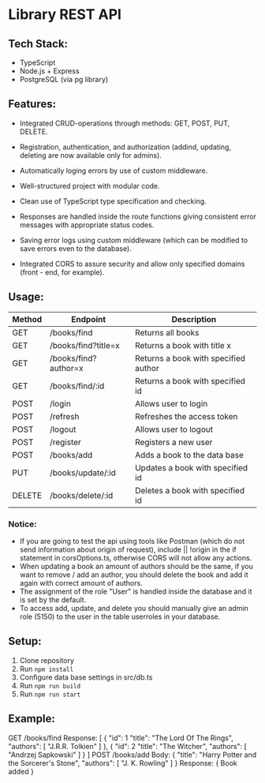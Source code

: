 # Library REST API

## Tech Stack:
- TypeScript
- Node.js + Express
- PostgreSQL (via pg library)

## Features:

- Integrated CRUD-operations through methods: GET, POST, PUT, DELETE.

- Registration, authentication, and authorization (addind, updating, deleting are now available only for admins).

- Automatically loging errors by use of custom middleware.

- Well-structured project with modular code.

- Clean use of TypeScript type specification and checking.

- Responses are handled inside the route functions giving consistent error messages with appropriate status codes.

- Saving error logs using custom middleware (which can be modified to save errors even to the database).

- Integrated CORS to assure security and allow only specified domains (front - end, for example).

## Usage: 

| Method |       Endpoint       |             Description              | 
|--------|----------------------|--------------------------------------|
| GET    | /books/find          | Returns all books                    |
| GET    | /books/find?title=x  | Returns a book with title x          |
| GET    | /books/find?author=x | Returns a book with specified author |
| GET    | /books/find/:id      | Returns a book with specified id     |
| POST   | /login               | Allows user to login                 | 
| POST   | /refresh             | Refreshes the access token           |
| POST   | /logout              | Allows user to logout                |
| POST   | /register            | Registers a new user                 |
| POST   | /books/add           | Adds a book to the data base         |
| PUT    | /books/update/:id    | Updates a book with specified id     |
| DELETE | /books/delete/:id    | Deletes a book with specified id     |

### Notice:

- If you are going to test the api using tools like Postman (which do not send information about origin of request), include || !origin in the if statement in corsOptions.ts, otherwise CORS will not allow any actions. 
- When updating a book an amount of authors should be the same, if you want to remove / add an author, you should delete the book and add it again with correct amount of authors.
- The assignment of the role "User" is handled inside the database and it is set by the default.
- To access add, update, and delete you should manually give an admin role (5150) to the user in the table userroles in your database.  

## Setup:
1. Clone repository
2. Run `npm install`
3. Configure data base settings in src/db.ts
4. Run `npm run build`
5. Run `npm run start`

## Example:
GET /books/find
Response: 
[
    {
        "id": 1
        "title": "The Lord Of The Rings",
        "authors": [ "J.R.R. Tolkien" ]
    },
    {
        "id": 2
        "title": "The Witcher",
        "authors": [ "Andrzej Sapkowski" ]
    }
]
POST /books/add
Body: 
{
    "title": "Harry Potter and the Sorcerer's Stone",
    "authors": [ "J. K. Rowling" ]
}
Response: 
{ Book added }